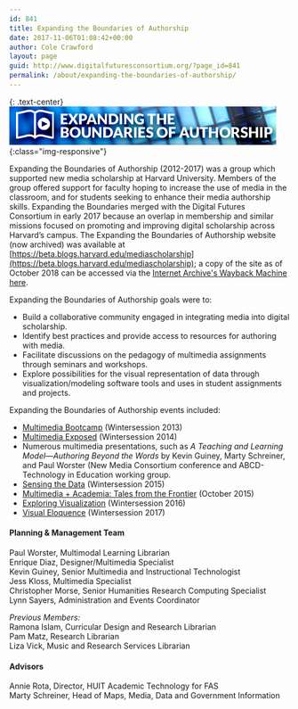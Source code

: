 ```yaml
---
id: 841
title: Expanding the Boundaries of Authorship
date: 2017-11-06T01:08:42+00:00
author: Cole Crawford
layout: page
guid: http://www.digitalfuturesconsortium.org/?page_id=841
permalink: /about/expanding-the-boundaries-of-authorship/
---
```

{: .text-center}
![Expanding the Boundaries of Authorship Banner](/wp-content/uploads/2017/11/etboa-banner-reverse-flush-copy.png){:class="img-responsive"}

Expanding the Boundaries of Authorship (2012-2017) was a group which supported new media scholarship at Harvard University. Members of the group offered support for faculty hoping to increase the use of media in the classroom, and for students seeking to enhance their media authorship skills. Expanding the Boundaries merged with the Digital Futures Consortium in early 2017 because an overlap in membership and similar missions focused on promoting and improving digital scholarship across Harvard&#8217;s campus. The Expanding the Boundaries of Authorship website (now archived) was available at [https://beta.blogs.harvard.edu/mediascholarship](https://beta.blogs.harvard.edu/mediascholarship); a copy of the site as of October 2018 can be accessed via the [Internet Archive's Wayback Machine here](https://web.archive.org/web/20181015184456/https://beta.blogs.harvard.edu/mediascholarship).

Expanding the Boundaries of Authorship goals were to:

  * Build a collaborative community engaged in integrating media into digital scholarship.
  * Identify best practices and provide access to resources for authoring with media.
  * Facilitate discussions on the pedagogy of multimedia assignments through seminars and workshops.
  * Explore possibilities for the visual representation of data through visualization/modeling software tools and uses in student assignments and projects.

Expanding the Boundaries of Authorship events included:

  * [Multimedia Bootcamp](https://web.archive.org/web/20180510154632/https://beta.blogs.harvard.edu/mediascholarship/multimedia-bootcamp/) (Wintersession 2013)
  * [Multimedia Exposed](https://web.archive.org/web/20180510154626/https://beta.blogs.harvard.edu/mediascholarship/multimedia-exposed/) (Wintersession 2014)
  * Numerous multimedia presentations, such as _A Teaching and Learning Model—Authoring Beyond the Words_ by Kevin Guiney, Marty Schreiner, and Paul Worster (New Media Consortium conference and ABCD-Technology in Education working group.
  * [Sensing the Data](https://web.archive.org/web/20180510154622/https://beta.blogs.harvard.edu/mediascholarship/sensing-the-data/) (Wintersession 2015)
  * [Multimedia + Academia: Tales from the Frontier](http://darthcrimson.org/multimedia-academia-tales-from-the-frontier/) (October 2015)
  * [Exploring Visualization](http://darthcrimson.org/exploring-visualization/) (Wintersession 2016)
  * [Visual Eloquence](http://beta.blogs.harvard.edu/mediascholarship/visual-eloquence/) (Wintersession 2017)

#### Planning & Management Team

Paul Worster, Multimodal Learning Librarian  
Enrique Diaz, Designer/Multimedia Specialist  
Kevin Guiney, Senior Multimedia and Instructional Technologist  
Jess Kloss, Multimedia Specialist  
Christopher Morse, Senior Humanities Research Computing Specialist  
Lynn Sayers, Administration and Events Coordinator

_Previous Members:_  
Ramona Islam, Curricular Design and Research Librarian  
Pam Matz, Research Librarian  
Liza Vick, Music and Research Services Librarian

#### Advisors

Annie Rota, Director, HUIT Academic Technology for FAS  
Marty Schreiner, Head of Maps, Media, Data and Government Information
